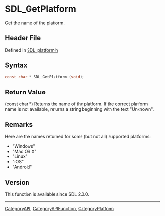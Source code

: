 # SDL_GetPlatform

Get the name of the platform.

## Header File

Defined in [SDL_platform.h](https://github.com/libsdl-org/SDL/blob/SDL2/include/SDL_platform.h)

## Syntax

```c
const char * SDL_GetPlatform (void);
```

## Return Value

(const char *) Returns the name of the platform. If the correct platform
name is not available, returns a string beginning with the text "Unknown".

## Remarks

Here are the names returned for some (but not all) supported platforms:

- "Windows"
- "Mac OS X"
- "Linux"
- "iOS"
- "Android"

## Version

This function is available since SDL 2.0.0.

----
[CategoryAPI](CategoryAPI), [CategoryAPIFunction](CategoryAPIFunction), [CategoryPlatform](CategoryPlatform)

